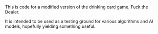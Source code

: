 This is code for a modified version of the drinking card game, Fuck the Dealer.

It is intended to be used as a testing ground for various algorithms and AI models,
hopefully yielding something useful.
